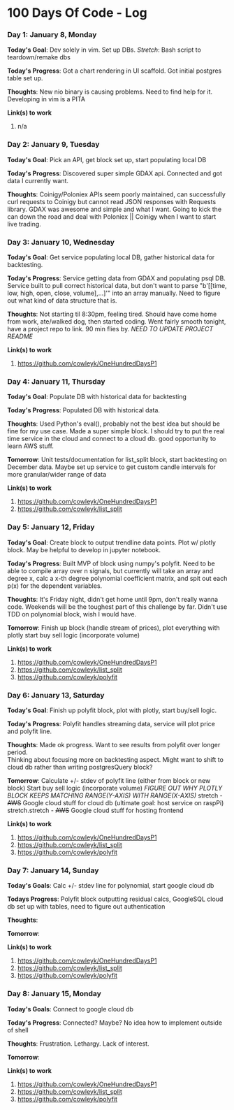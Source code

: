 # 100 Days Of Code - Log

### Day 1: January 8, Monday

**Today's Goal**: Dev solely in vim. Set up DBs. *Stretch*: Bash script to teardown/remake dbs

**Today's Progress**: Got a chart rendering in UI scaffold. Got initial postgres table set up.

**Thoughts**: New nio binary is causing problems. Need to find help for it. 
Developing in vim is a PITA

**Link(s) to work**
1. n/a

### Day 2: January 9, Tuesday

**Today's Goal**: Pick an API, get block set up, start populating local DB

**Today's Progress**: Discovered super simple GDAX api. Connected and got data I currently want.
 
**Thoughts**: Coinigy/Poloniex APIs seem poorly maintained, 
can successfully curl requests to Coinigy but cannot read JSON responses with Requests library. 
GDAX was awesome and simple and what I want. Going to kick the can down the road and deal with Poloniex || Coinigy 
when I want to start live trading.

### Day 3: January 10, Wednesday

**Today's Goal**: Get service populating local DB, gather historical data for backtesting.
 
**Today's Progress**: Service getting data from GDAX and populating psql DB. Service built to 
pull correct historical data, but don't want to parse "b'[[time, low, high, open, close, volume],...]'"
into an array manually.  Need to figure out what kind of data structure that is.
 
**Thoughts**:  Not starting til 8:30pm, feeling tired.  Should have come home from work, 
ate/walked dog, then started coding.  Went fairly smooth tonight, have a project repo to link. 
90 min flies by. *NEED TO UPDATE PROJECT README*

**Link(s) to work**
1. https://github.com/cowleyk/OneHundredDaysP1

### Day 4: January 11, Thursday

**Today's Goal**: Populate DB with historical data for backtesting

**Today's Progress**: Populated DB with historical data.

**Thoughts**: Used Python's eval(), probably not the best idea but should be fine for my use case. 
Made a super simple block.  I should try to put the real time service in the cloud 
and connect to a cloud db. good opportunity to learn AWS stuff.

**Tomorrow**: Unit tests/documentation for list_split block, start backtesting on December
data.  Maybe set up service to get custom candle intervals for more granular/wider range of data 

**Link(s) to work**
1. https://github.com/cowleyk/OneHundredDaysP1
2. https://github.com/cowleyk/list_split

### Day 5: January 12, Friday

**Today's Goal**: Create block to output trendline data points. Plot w/ plotly block. 
May be helpful to develop in jupyter notebook.

**Today's Progress**: Built MVP of block using numpy's polyfit. Need to be able to compile
array over n signals, but currently will take an array and degree x, calc a x-th degree
polynomial coefficient matrix, and spit out each p(x) for the dependent variables.

**Thoughts**: It's Friday night, didn't get home until 9pm, don't really wanna code. 
Weekends will be the toughest part of this challenge by far.  Didn't use TDD on polynomial
block, wish I would have.

**Tomorrow**: Finish up block (handle stream of prices), plot everything with plotly
start buy sell logic (incorporate volume)  

**Link(s) to work**
1. https://github.com/cowleyk/OneHundredDaysP1
2. https://github.com/cowleyk/list_split
3. https://github.com/cowleyk/polyfit

### Day 6: January 13, Saturday

**Today's Goal**: Finish up polyfit block, plot with plotly, start buy/sell logic.

**Today's Progress**: Polyfit handles streaming data, service will plot price and polyfit line.

**Thoughts**: Made ok progress. Want to see results from polyfit over longer period.  
Thinking about focusing more on backtesting aspect.  Might want to shift to cloud db rather than
writing postgresQuery block?

**Tomorrow**: Calculate +/- stdev of polyfit line (either from block or new block)
Start buy sell logic (incorporate volume)
*FIGURE OUT WHY PLOTLY BLOCK KEEPS MATCHING RANGE(Y-AXIS) WITH RANGE(X-AXIS)*
stretch - ~~AWS~~ Google cloud stuff for cloud db (ultimate goal: host service on raspPi)
stretch.stretch - ~~AWS~~ Google cloud stuff for hosting frontend

**Link(s) to work**
1. https://github.com/cowleyk/OneHundredDaysP1
2. https://github.com/cowleyk/list_split
3. https://github.com/cowleyk/polyfit

### Day 7: January 14, Sunday

**Today's Goals**: Calc +/- stdev line for polynomial, start google cloud db

**Todays Progress**: Polyfit block outputting residual calcs, GoogleSQL cloud db set up
with tables, need to figure out authentication

**Thoughts**:

**Tomorrow**:

**Link(s) to work**
1. https://github.com/cowleyk/OneHundredDaysP1
2. https://github.com/cowleyk/list_split
3. https://github.com/cowleyk/polyfit

### Day 8: January 15, Monday

**Today's Goals**: Connect to google cloud db

**Today's Progress**:  Connected? Maybe? No idea how to implement outside of shell

**Thoughts**:  Frustration. Lethargy. Lack of interest.

**Tomorrow**:

**Link(s) to work**
1. https://github.com/cowleyk/OneHundredDaysP1
2. https://github.com/cowleyk/list_split
3. https://github.com/cowleyk/polyfit
